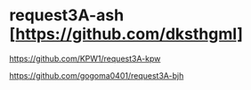 # request3A-ash [https://github.com/dksthgml]
https://github.com/KPW1/request3A-kpw

https://github.com/gogoma0401/request3A-bjh

